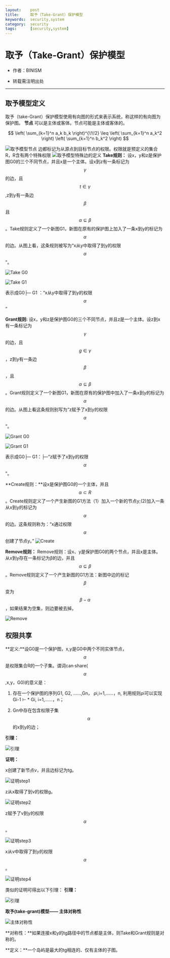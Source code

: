 ```yaml
---
layout:    post
title:     取予（Take-Grant）保护模型
keywords:  security,system
category:  security
tags:      [security,system]
---
```

# 取予（Take-Grant）保护模型

* 作者：BINISM

* 转载需注明出处

---

## 取予模型定义
取予（take-Grant）保护模型使用有向图的形式来表示系统，称这样的有向图为保护图。
**节点**
可以是主体或客体。节点可能是主体或客体的。

$$
\left( \sum_{k=1}^n a_k b_k \right)^{\!\!2} 
\leq 
\left( \sum_{k=1}^n a_k^2 \right) 
\left( \sum_{k=1}^n b_k^2 \right)
$$

![取予模型节点](/images/images/security/take-grant-pic1.png)
边都标记为从源点到目标节点的权限。权限就是预定义的集合R，R含有两个特殊权限
![取予模型特殊边的定义](/images/images/security/take-grant-pic2.png)
**Take规则：**
设x，y和z是保护图G0的三个不同节点，并且x是一个主体。设x到z有一条标记为 $$\gamma$$ 的边，且 $$t\in\gamma$$ ,z到y有一条边 $$\beta$$ 且 $$\alpha\subseteq\beta$$ 。Take规则定义了一个新图G1，新图在原有的保护图上加入了一条x到y的标记为 $$\alpha$$ 的边。从图上看，这条规则被写为“x从y中取得了到y的权限 $$\alpha$$ ”。

![Take G0](/images/images/security/take-grant-pic3.png) 

![Take G1](/images/images/security/take-grant-pic4.png)

表示成G0├─ G1 ：“x从y中取得了到y的权限 $$\alpha$$ ”

**Grant规则:**
设x，y和z是保护图G0的三个不同节点，并且z是一个主体。设z到x有一条标记为 $$\gamma$$ 的边，且 $$g\in\gamma$$ ，z到y有一条边 $$\beta$$ ，且 $$\alpha\subseteq\beta$$ 。Grant规则定义了一个新图G1，新图在原有的保护图中加入了一条x到y的标记为 $$\alpha$$ 的边。从图上看这条规则别写为“z赋予了x到y的权限 $$\alpha$$ ”。

![Grant G0](/images/images/security/take-grant-pic5.png)

![Grant G1](/images/images/security/take-grant-pic6.png)

表示成G0├─ G1：├─“z赋予了x到y的权限 $$\alpha$$ ”。

**Create规则：**设x是保护图G0的一个主体，并且 $$\alpha\subset R$$ 。Create规则定义了一个产生新图的G1方法（1）加入一个新的节点y;(2)加入一条从x到y的标记为 $$\alpha$$ 的边。这条规则称为：“x通过权限 $$\alpha$$ 创建了节点y。”
![Create](/images/images/security/take-grant-pic7.png)

**Remove规则：** Remove规则：设x、y是保护图G0的两个节点，并且x是主体。从x到y存在一条标记为β的边，并且 $$\alpha\subseteq\beta$$ 。Remove规则定义了一个产生新图的G1方法：新图中边的标记 $$\beta$$变为$$β-α$$ ，如果结果为空集，则边要被去掉。

![Remove](/images/images/security/take-grant-pic16.png)

## 权限共享
**定义:**设G0是一个保护图，x,y是G0中两个不同实体节点， $$\alpha$$ 是权限集合R的一个子集。谓词can·share( $$\alpha$$ ,x,y，G0)的意义是：
1. 存在一个保护图的序列G1, G2, ……,Gn， ρi,i=1,……，n, 利用规则ρi可以实现Gi-1 ⊢ * Gi, i=1,……，n；

1. Gn中存在包含权限子集 $$\alpha$$ 的x到y的边；

**引理：**

![引理](/images/images/security/take-grant-pic9.png)

**证明：**

x创建了新节点v，并且边标记为tg。

![证明step1](/images/images/security/take-grant-pic10.png)

z从x取得了到v的权限g。

![证明step2](/images/images/security/take-grant-pic11.png)

z赋予了v到y的权限 $$\alpha$$ 。

![证明step3](/images/images/security/take-grant-pic12.png)

x从v中取得了到y的权限 $$\alpha$$ 。

![证明step4](/images/images/security/take-grant-pic13.png)

类似的证明可得出以下引理：
**引理：**

![引理](/images/images/security/take-grant-pic14.png)

**取予(take-grant)模型—— 主体对称性**

![主体对称性](/images/images/security/take-grant-pic15.png)

**对称性：**如果连接x和y的tg路径中的节点都是主体，则Take和Grant规则是对称的。

**定义：**一个岛屿是最大的tg相连的、仅有主体的子图。

